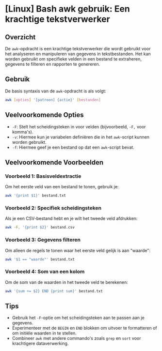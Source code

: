 # [Linux] Bash awk gebruik: Een krachtige tekstverwerker

## Overzicht
De `awk`-opdracht is een krachtige tekstverwerker die wordt gebruikt voor het analyseren en manipuleren van gegevens in tekstbestanden. Het kan worden gebruikt om specifieke velden in een bestand te extraheren, gegevens te filteren en rapporten te genereren.

## Gebruik
De basis syntaxis van de `awk`-opdracht is als volgt:

```bash
awk [opties] '[patroon] {actie}' [bestanden]
```

## Veelvoorkomende Opties
- `-F`: Stelt het scheidingsteken in voor velden (bijvoorbeeld, `-F,` voor komma's).
- `-v`: Hiermee kun je variabelen definiëren die in het `awk`-script kunnen worden gebruikt.
- `-f`: Hiermee geef je een bestand op dat een `awk`-script bevat.

## Veelvoorkomende Voorbeelden

### Voorbeeld 1: Basisveldextractie
Om het eerste veld van een bestand te tonen, gebruik je:

```bash
awk '{print $1}' bestand.txt
```

### Voorbeeld 2: Specifiek scheidingsteken
Als je een CSV-bestand hebt en je wilt het tweede veld afdrukken:

```bash
awk -F, '{print $2}' bestand.csv
```

### Voorbeeld 3: Gegevens filteren
Om alleen de regels te tonen waar het eerste veld gelijk is aan "waarde":

```bash
awk '$1 == "waarde"' bestand.txt
```

### Voorbeeld 4: Som van een kolom
Om de som van de waarden in het tweede veld te berekenen:

```bash
awk '{sum += $2} END {print sum}' bestand.txt
```

## Tips
- Gebruik het `-F`-optie om het scheidingsteken aan te passen aan je gegevens.
- Experimenteer met de `BEGIN` en `END` blokken om uitvoer te formatteren of om initiële waarden in te stellen.
- Combineer `awk` met andere commando's zoals `grep` en `sort` voor krachtigere dataverwerking.